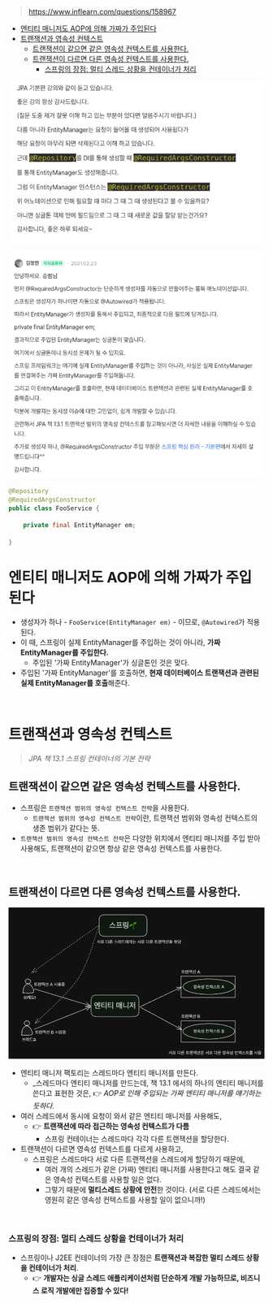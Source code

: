 > https://www.inflearn.com/questions/158967

<!-- TOC -->
* [엔티티 매니저도 AOP에 의해 가짜가 주입된다](#엔티티-매니저도-aop에-의해-가짜가-주입된다)
* [트랜잭션과 영속성 컨텍스트](#트랜잭션과-영속성-컨텍스트)
  * [트랜잭션이 같으면 같은 영속성 컨텍스트를 사용한다.](#트랜잭션이-같으면-같은-영속성-컨텍스트를-사용한다)
  * [트랜잭션이 다르면 다른 영속성 컨텍스트를 사용한다.](#트랜잭션이-다르면-다른-영속성-컨텍스트를-사용한다)
    * [스프링의 장점: 멀티 스레드 상황을 컨테이너가 처리](#스프링의-장점-멀티-스레드-상황을-컨테이너가-처리)
<!-- TOC -->

![img.png](img/img.png)

![img_1.png](img/img_1.png)

```java
@Repository
@RequiredArgsConstructor
public class FooService {
    
    private final EntityManager em;
    
}
```

# 엔티티 매니저도 AOP에 의해 가짜가 주입된다

- 생성자가 하나 - `FooService(EntityManager em)` - 이므로, `@Autowired`가 적용된다.
- 이 때, 스프링이 실제 EntityManager를 주입하는 것이 아니라, **가짜 EntityManager를 주입한다.** 
  - 주입된 '가짜 EntityManager'가 싱글톤인 것은 맞다.
- 주입된 '가짜 EntityManager'를 호출하면, **현재 데이터베이스 트랜잭션과 관련된 실제 EntityManager를 호출**해준다.

<br>

# 트랜잭션과 영속성 컨텍스트

> _JPA 책 13.1 스프링 컨테이너의 기본 전략_

## 트랜잭션이 같으면 같은 영속성 컨텍스트를 사용한다.

 - 스프링은 `트랜잭션 범위의 영속성 컨텍스트 전략`을 사용한다.
   - `트랜잭션 범위의 영속성 컨텍스트 전략`이란, 트랜잭션 범위와 영속성 컨텍스트의 생존 범위가 같다는 뜻.
 - `트랜잭션 범위의 영속성 컨텍스트 전략`은 다양한 위치에서 엔티티 매니저를 주입 받아 사용해도, 트랜잭션이 같으면 항상 같은 영속성 컨텍스트를 사용한다.

<br>

## 트랜잭션이 다르면 다른 영속성 컨텍스트를 사용한다.

![img_4.png](img/img_4.png)

- 엔티티 매니저 팩토리는 스레드마다 엔티티 매니저를 만든다.
  - _스레드마다 엔티티 매니저를 만드는데, 책 13.1 에서의 하나의 엔티티 매니저를 쓴다고 표현한 것은,  👉 _AOP로 인해 주입되는 가짜 엔티티 매니저를 얘기하는 듯하다._
- 여러 스레드에서 동시에 요청이 와서 같은 엔티티 매니저를 사용해도, 
  - 👉 **트랜잭션에 따라 접근하는 영속성 컨텍스트가 다름**
    - 스프링 컨테이너는 스레드마다 각각 다른 트랜잭션을 할당한다.
- 트랜잭션이 다르면 영속성 컨텍스트를 다르게 사용하고, 
  - 스프링은 스레드마다 서로 다른 트랜잭션을 스레드에게 할당하기 때문에, 
    - 여러 개의 스레드가 같은 (가짜) 엔티티 매니저를 사용한다고 해도 결국 같은 영속성 컨텍스트를 사용할 일은 없다.
    - 그렇기 때문에 **멀티스레드 상황에 안전**한 것이다. (서로 다른 스레드에서는 영원히 같은 영속성 컨텍스트를 사용할 일이 없으니까!)

<br>

### 스프링의 장점: 멀티 스레드 상황을 컨테이너가 처리

- 스프링이나 J2EE 컨테이너의 가장 큰 장점은 **트랜잭션과 복잡한 멀티 스레드 상황을 컨테이너가 처리**.
  - 👉 **개발자는 싱글 스레드 애플리케이션처럼 단순하게 개발 가능하므로, 비즈니스 로직 개발에만 집중할 수 있다!**